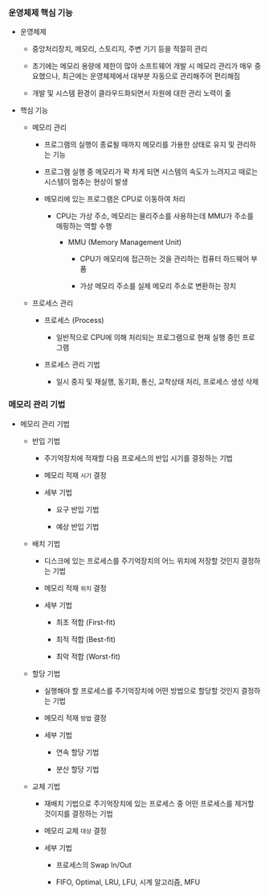 ### 운영체제 핵심 기능

- 운영체제
  
  - 중앙처리장치, 메모리, 스토리지, 주변 기기 등을 적절히 관리
  
  - 초기에는 메모리 용량에 제한이 많아 소프트웨어 개발 시 메모리 관리가 매우 중요했으나, 최근에는 운영체제에서 대부분 자동으로 관리해주어 편리해짐
  
  - 개발 및 시스템 환경이 클라우드화되면서 자원에 대한 관리 노력이 줆

- 핵심 기능
  
  - 메모리 관리
    
    - 프로그램의 실행이 종료될 때까지 메모리를 가용한 상태로 유지 및 관리하는 기능
    
    - 프로그램 실행 중 메모리가 꽉 차게 되면 시스템의 속도가 느려지고 때로는 시스템이 멈추는 현상이 발생
    
    - 메모리에 있는 프로그램은 CPU로 이동하여 처리
      
      - CPU는 가상 주소, 메모리는 물리주소를 사용하는데 MMU가 주소를 매핑하는 역할 수행
        
        - MMU (Memory Management Unit)
          
          - CPU가 메모리에 접근하는 것을 관리하는 컴퓨터 하드웨어 부품
          
          - 가상 메모리 주소를 실제 메모리 주소로 변환하는 장치
  
  - 프로세스 관리
    
    - 프로세스 (Process)
      
      - 일반적으로 CPU에 의해 처리되는 프로그램으로 현재 실행 중인 프로그램
    
    - 프로세스 관리 기법
      
      - 일시 중지 및 재실행, 동기화, 통신, 교착상태 처리, 프로세스 생성 삭제

### 메모리 관리 기법

- 메모리 관리 기법
  
  - 반입 기법
    
    - 주기억장치에 적재할 다음 프로세스의 반입 시기를 결정하는 기법
    
    - 메모리 적재 `시기` 결정
    
    - 세부 기법
      
      - 요구 반입 기법
      
      - 예상 반입 기법
  
  - 배치 기법
    
    - 디스크에 있는 프로세스를 주기억장치의 어느 위치에 저장할 것인지 결정하는 기법
    
    - 메모리 적재 `위치` 결정
    
    - 세부 기법
      
      - 최초 적합 (First-fit)
      
      - 최적 적합 (Best-fit)
      
      - 최악 적합 (Worst-fit)
  
  - 할당 기법
    
    - 실행해야 할 프로세스를 주기억장치에 어떤 방법으로 할당할 것인지 결정하는 기법
    
    - 메모리 적재 `방법` 결정
    
    - 세부 기법
      
      - 연속 할당 기법
      
      - 분산 할당 기법
  
  - 교체 기법
    
    - 재배치 기법으로 주기억장치에 있는 프로세스 중 어떤 프로세스를 제거할 것이지를 결정하는 기법
    
    - 메모리 교체 `대상` 결정
    
    - 세부 기법
      
      - 프로세스의 Swap In/Out
      
      - FIFO, Optimal, LRU, LFU, 시계 알고리즘, MFU